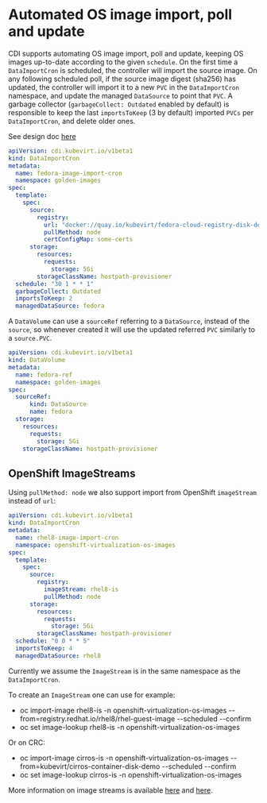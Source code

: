 # Automated OS image import, poll and update

CDI supports automating OS image import, poll and update, keeping OS images up-to-date according to the given `schedule`. On the first time a `DataImportCron` is scheduled, the controller will import the source image. On any following scheduled poll, if the source image digest (sha256) has updated, the controller will import it to a new `PVC` in the `DataImportCron` namespace, and update the managed `DataSource` to point that `PVC`. A garbage collector (`garbageCollect: Outdated` enabled by default) is responsible to keep the last `importsToKeep` (3 by default) imported `PVCs` per `DataImportCron`, and delete older ones.

See design doc [here](https://github.com/kubevirt/community/blob/main/design-proposals/golden-image-delivery-and-update-pipeline.md)

```yaml
apiVersion: cdi.kubevirt.io/v1beta1
kind: DataImportCron
metadata:
  name: fedora-image-import-cron
  namespace: golden-images
spec:
  template:
    spec:
      source:
        registry:
          url: "docker://quay.io/kubevirt/fedora-cloud-registry-disk-demo:latest"
          pullMethod: node
          certConfigMap: some-certs
      storage:
        resources:
          requests:
            storage: 5Gi
        storageClassName: hostpath-provisioner
  schedule: "30 1 * * 1"
  garbageCollect: Outdated
  importsToKeep: 2
  managedDataSource: fedora
```

A `DataVolume` can use a `sourceRef` referring to a `DataSource`, instead of the `source`, so whenever created it will use the updated referred `PVC` similarly to a `source.PVC`. 

```yaml
apiVersion: cdi.kubevirt.io/v1beta1
kind: DataVolume
metadata:
  name: fedora-ref
  namespace: golden-images
spec:
  sourceRef:
      kind: DataSource
      name: fedora
  storage:
    resources:
      requests:
        storage: 5Gi
    storageClassName: hostpath-provisioner
```
## OpenShift ImageStreams

Using `pullMethod: node` we also support import from OpenShift `imageStream` instead of `url`:

```yaml
apiVersion: cdi.kubevirt.io/v1beta1
kind: DataImportCron
metadata:
  name: rhel8-image-import-cron
  namespace: openshift-virtualization-os-images
spec:
  template:
    spec:
      source:
        registry:
          imageStream: rhel8-is
          pullMethod: node
      storage:
        resources:
          requests:
            storage: 5Gi
        storageClassName: hostpath-provisioner
  schedule: "0 0 * * 5"
  importsToKeep: 4
  managedDataSource: rhel8
```

Currently we assume the `ImageStream` is in the same namespace as the `DataImportCron`.

To create an `ImageStream` one can use for example:
* oc import-image rhel8-is -n openshift-virtualization-os-images --from=registry.redhat.io/rhel8/rhel-guest-image --scheduled --confirm
* oc set image-lookup rhel8-is -n openshift-virtualization-os-images 

Or on CRC:
* oc import-image cirros-is -n openshift-virtualization-os-images --from=kubevirt/cirros-container-disk-demo --scheduled --confirm
* oc set image-lookup cirros-is -n openshift-virtualization-os-images

More information on image streams is available [here](https://docs.openshift.com/container-platform/4.8/openshift_images/image-streams-manage.html) and [here](https://www.tutorialworks.com/openshift-imagestreams).